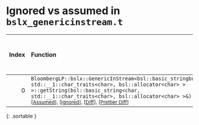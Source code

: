 # Ignored vs assumed in `bslx_genericinstream.t`

<script src="../sorttable.js"></script>

|   Index | Function                                                                                                                                                                                                                                                                                                                      |   Difference in number of lines |   Function size difference in bytes |   Number of lines in assumed build | Number of bytes in assumed build   |   Number of lines in ignored build | Number of bytes in ignored build   |
|--------:|:------------------------------------------------------------------------------------------------------------------------------------------------------------------------------------------------------------------------------------------------------------------------------------------------------------------------------|--------------------------------:|------------------------------------:|-----------------------------------:|:-----------------------------------|-----------------------------------:|:-----------------------------------|
|       0 | `BloombergLP::bslx::GenericInStream<bsl::basic_stringbuf<char, std::__1::char_traits<char>, bsl::allocator<char> > >::getString(bsl::basic_string<char, std::__1::char_traits<char>, bsl::allocator<char> >&)` <sup>\[[Assumed](0-assume)\], \[[Ignored](0-none)\], \[[Diff](0.diff.html)\], \[[Prettier Diff](0-diff.html)\] |                               5 |                                  16 |                                672 | 4,407,888                          |                                656 | 4,407,872                          |
{: .sortable }
